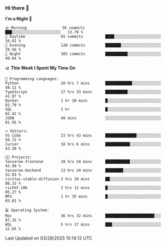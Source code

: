 ### Hi there 👋

<!--
**ALiersEL/ALiersEL** is a ✨ _special_ ✨ repository because its `README.md` (this file) appears on your GitHub profile.

Here are some ideas to get you started:

- 🔭 I’m currently working on ...
- 🌱 I’m currently learning ...
- 👯 I’m looking to collaborate on ...
- 🤔 I’m looking for help with ...
- 💬 Ask me about ...
- 📫 How to reach me: ...
- 😄 Pronouns: ...
- ⚡ Fun fact: ...
-->

<!--START_SECTION:waka-->
**I'm a Night 🦉** 

```text
🌞 Morning                56 commits          ███░░░░░░░░░░░░░░░░░░░░░░   13.79 % 
🌆 Daytime                65 commits          ████░░░░░░░░░░░░░░░░░░░░░   16.01 % 
🌃 Evening                120 commits         ███████░░░░░░░░░░░░░░░░░░   29.56 % 
🌙 Night                  165 commits         ██████████░░░░░░░░░░░░░░░   40.64 % 
```


📊 **This Week I Spent My Time On** 

```text
💬 Programming Languages: 
Python                   20 hrs 7 mins       ████████████░░░░░░░░░░░░░   48.11 % 
TypeScript               17 hrs 33 mins      ██████████░░░░░░░░░░░░░░░   41.97 % 
Docker                   1 hr 10 mins        █░░░░░░░░░░░░░░░░░░░░░░░░   02.79 % 
SQL                      1 hr                █░░░░░░░░░░░░░░░░░░░░░░░░   02.42 % 
JSON                     48 mins             ░░░░░░░░░░░░░░░░░░░░░░░░░   01.95 % 

🔥 Editors: 
VS Code                  23 hrs 43 mins      ██████████████░░░░░░░░░░░   56.72 % 
Cursor                   18 hrs 6 mins       ███████████░░░░░░░░░░░░░░   43.28 % 

🐱‍💻 Projects: 
tesserae-frontend        18 hrs 24 mins      ███████████░░░░░░░░░░░░░░   43.99 % 
tesserae-backend         13 hrs 24 mins      ████████░░░░░░░░░░░░░░░░░   32.03 % 
civitai-stable-diffusion-3 hrs 29 mins       ██░░░░░░░░░░░░░░░░░░░░░░░   08.33 % 
richhf-18k               2 hrs 12 mins       █░░░░░░░░░░░░░░░░░░░░░░░░   05.27 % 
MPS                      1 hr 35 mins        █░░░░░░░░░░░░░░░░░░░░░░░░   03.81 % 

💻 Operating System: 
Mac                      36 hrs 32 mins      ██████████████████████░░░   87.35 % 
WSL                      5 hrs 17 mins       ███░░░░░░░░░░░░░░░░░░░░░░   12.65 % 
```


 Last Updated on 03/28/2025 15:14:12 UTC
<!--END_SECTION:waka-->
